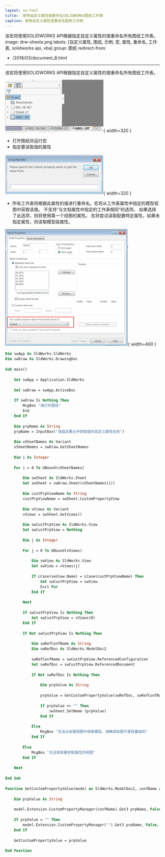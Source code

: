 ```yaml
---
layout: sw-tool
title:  使用自定义属性值重命名SOLIDWORKS图纸工作表
caption: 使用自定义属性值重命名图纸工作表
---
```

 该宏将使用SOLIDWORKS API根据指定自定义属性的值重命名所有图纸工作表。
image: drw-sheets.png
labels: [自定义属性, 图纸, 示例, 宏, 属性, 重命名, 工作表, solidworks api, vba]
group: 图纸
redirect-from:
  - /2018/03/document_8.html
---

该宏将使用SOLIDWORKS API根据指定自定义属性的值重命名所有图纸工作表。

![图纸中的工作表列表](drw-sheets.png){ width=320 }

* 打开图纸并运行宏
* 指定要读取值的属性

![属性名称输入的弹出窗口](get-prp-name.png){ width=320 }

* 所有工作表将根据此属性的值进行重命名。宏将从工作表属性中指定的模型视图中获取该值。
不支持“与文档属性中指定的工作表相同”的选项。
如果选择了此选项，则将使用第一个视图的属性。
宏将尝试读取配置特定属性，如果未指定属性，则读取模型级属性。

![在工作表属性中使用模型的自定义属性值选项](use-custom-prps-from-view-sheet-property.png){ width=400 }

~~~ vb
Dim swApp As SldWorks.SldWorks
Dim swDraw As SldWorks.DrawingDoc

Sub main()

    Set swApp = Application.SldWorks
    
    Set swDraw = swApp.ActiveDoc
    
    If swDraw Is Nothing Then
        MsgBox "请打开图纸"
        End
    End If
    
    Dim prpName As String
    prpName = InputBox("请指定要从中获取值的自定义属性名称")
    
    Dim vSheetNames As Variant
    vSheetNames = swDraw.GetSheetNames
    
    Dim i As Integer
    
    For i = 0 To UBound(vSheetNames)
        
        Dim swSheet As SldWorks.Sheet
        Set swSheet = swDraw.Sheet(vSheetNames(i))
        
        Dim custPrpViewName As String
        custPrpViewName = swSheet.CustomPropertyView
        
        Dim vViews As Variant
        vViews = swSheet.GetViews()
        
        Dim swCustPrpView As SldWorks.View
        Set swCustPrpView = Nothing
        
        Dim j As Integer
        
        For j = 0 To UBound(vViews)
            
            Dim swView As SldWorks.View
            Set swView = vViews(j)
            
            If LCase(swView.Name) = LCase(custPrpViewName) Then
                Set swCustPrpView = swView
                Exit For
            End If
            
        Next
        
        If swCustPrpView Is Nothing Then
            Set swCustPrpView = vViews(0)
        End If
        
        If Not swCustPrpView Is Nothing Then
            
            Dim swRefConfName As String
            Dim swRefDoc As SldWorks.ModelDoc2
            
            swRefConfName = swCustPrpView.ReferencedConfiguration
            Set swRefDoc = swCustPrpView.ReferencedDocument
            
            If Not swRefDoc Is Nothing Then
                
                Dim prpValue As String
                
                prpValue = GetCustomPropertyValue(swRefDoc, swRefConfName, prpName)
                
                If prpValue <> "" Then
                    swSheet.SetName (prpValue)
                End If
                
            Else
                MsgBox "无法从绘图视图中获取模型。请确保绘图不是轻量级的"
            End If
            
        Else
            MsgBox "无法获取要获取属性的视图"
        End If
        
    Next
    
End Sub

Function GetCustomPropertyValue(model as SldWorks.ModelDoc2, confName as String, prpName As String) As String
    
    Dim prpValue As String
                
    model.Extension.CustomPropertyManager(confName).Get3 prpName, False, "", prpValue
    
    If prpValue = "" Then
        model.Extension.CustomPropertyManager("").Get3 prpName, False, "", prpValue
    End If
    
    GetCustomPropertyValue = prpValue
    
End Function
~~~